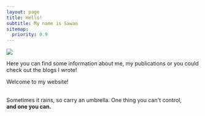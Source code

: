 ```yaml
---
layout: page
title: Hello!
subtitle: My name is Sawan
sitemap:
  priority: 0.9
---
```


<img src="{{ '/assets/img/bio-photo.jpg' | prepend: site.baseurl }}" id="about-img">

<div id="describe-text">
	<p>Here you can find some information about me, my publications or you could check out the blogs I wrote! </p>
	<p>Welcome to my website! </p>


</div>
<div class="about">
<div class="about__text">
<br> Sometimes it rains, so carry an umbrella. One thing you can't control, <br>
<strong> and one you can. </strong>

</div>
</div>
